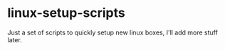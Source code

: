 # linux-setup-scripts

Just a set of scripts to quickly setup new linux boxes, I'll add more stuff later.
